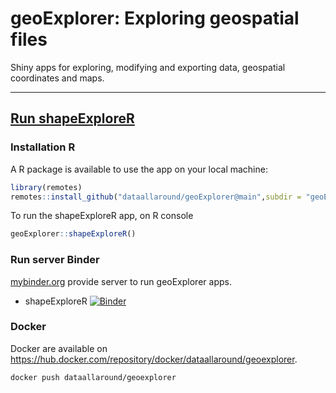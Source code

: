 # geoExplorer: Exploring geospatial files



Shiny apps for exploring, modifying and exporting data, geospatial coordinates and maps.

-------------------
[Run shapeExploreR](https://mybinder.org/v2/gh/dataallaround/geoExplorer/main?urlpath=shiny/shapeExploreR/)
-------------------

### Installation R

A R package is available to use the app on your local machine:

```R
library(remotes)
remotes::install_github("dataallaround/geoExplorer@main",subdir = "geoExploreR")
```



To run the shapeExploreR app, on R console

```R
geoExplorer::shapeExploreR()
```





### Run server Binder

[mybinder.org](https://mybinder.org) provide server to run geoExplorer apps.

- shapeExploreR [![Binder](https://mybinder.org/badge_logo.svg)](https://mybinder.org/v2/gh/dataallaround/geoExplorer/main?urlpath=shiny/shapeExploreR/)



### Docker

Docker are available on https://hub.docker.com/repository/docker/dataallaround/geoexplorer.

```bash
docker push dataallaround/geoexplorer
```

